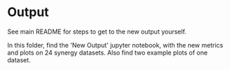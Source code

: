 
# Output
See main README for steps to get to the new output yourself. 

In this folder, find the 'New Output' jupyter notebook, with the new metrics and plots on 24 synergy datasets. Also find two example plots of one dataset.


